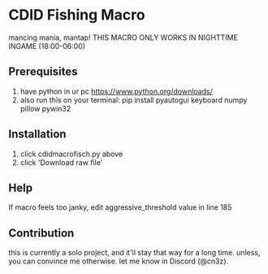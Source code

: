 # CDID Fishing Macro
mancing mania, mantap! THIS MACRO ONLY WORKS IN NIGHTTIME INGAME (18:00-06:00)

## Prerequisites
1. have python in ur pc https://www.python.org/downloads/
2. also run this on your terminal: pip install pyautogui keyboard numpy pillow pywin32

## Installation
1. click cdidmacrofisch.py above
2. click 'Download raw file'

## Help
If macro feels too janky, edit aggressive_threshold value in line 185
   
## Contribution
this is currently a solo project, and it'll stay that way for a long time. unless, you can convince me otherwise. let me know in Discord (@cn3z).
